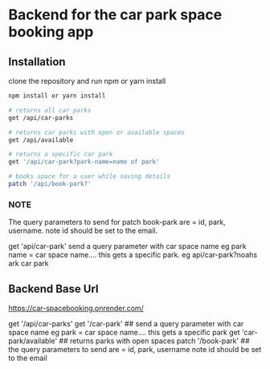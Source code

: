 # Backend for the car park space booking app

## Installation

clone the repository and run npm or yarn install 

```bash
npm install or yarn install

# returns all car parks
get /api/car-parks

# returns car parks with open or available spaces
get /api/available

# returns a specific car park
get '/api/car-park?park-name=name of park'

# books space for a user while saving details
patch '/api/book-park?'
```
 ### NOTE

The query parameters to send for patch book-park are = id, park, username.  note id should be set to the email.

get 'api/car-park' send a query parameter with car space name eg park name = car space name.... this gets a specific park. eg api/car-park?noahs ark car park

## Backend Base Url

https://car-spacebooking.onrender.com/

get '/api/car-parks'
get '/car-park' ## send a query parameter with car space name eg park = car space name.... this gets a specific park
get 'car-park/available'  ## returns parks with open spaces
patch '/book-park' ## the query parameters to send are = id, park, username  note id should be set to the email
